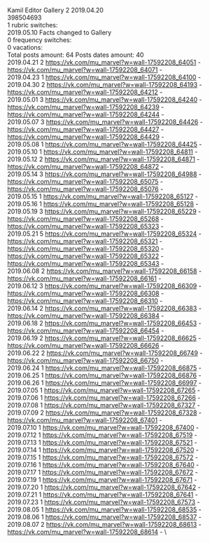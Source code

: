 Kamil	Editor Gallery 2 2019.04.20\
398504693\
1 rubric switches:\
2019.05.10 Facts changed to Gallery \
0 frequency switches:\
0 vacations:\
Total posts amount: 64	Posts dates amount: 40\
2019.04.21 2 https://vk.com/mu_marvel?w=wall-17592208_64051 - https://vk.com/mu_marvel?w=wall-17592208_64071 - \
2019.04.23 1 https://vk.com/mu_marvel?w=wall-17592208_64100 - \
2019.04.30 2 https://vk.com/mu_marvel?w=wall-17592208_64193 - https://vk.com/mu_marvel?w=wall-17592208_64212 - \
2019.05.01 3 https://vk.com/mu_marvel?w=wall-17592208_64240 - https://vk.com/mu_marvel?w=wall-17592208_64239 - https://vk.com/mu_marvel?w=wall-17592208_64244 - \
2019.05.07 3 https://vk.com/mu_marvel?w=wall-17592208_64426 - https://vk.com/mu_marvel?w=wall-17592208_64427 - https://vk.com/mu_marvel?w=wall-17592208_64429 - \
2019.05.08 1 https://vk.com/mu_marvel?w=wall-17592208_64425 - \
2019.05.10 1 https://vk.com/mu_marvel?w=wall-17592208_64811 - \
2019.05.12 2 https://vk.com/mu_marvel?w=wall-17592208_64871 - https://vk.com/mu_marvel?w=wall-17592208_64872 - \
2019.05.14 3 https://vk.com/mu_marvel?w=wall-17592208_64988 - https://vk.com/mu_marvel?w=wall-17592208_65075 - https://vk.com/mu_marvel?w=wall-17592208_65076 - \
2019.05.15 1 https://vk.com/mu_marvel?w=wall-17592208_65127 - \
2019.05.16 1 https://vk.com/mu_marvel?w=wall-17592208_65128 - \
2019.05.19 3 https://vk.com/mu_marvel?w=wall-17592208_65229 - https://vk.com/mu_marvel?w=wall-17592208_65268 - https://vk.com/mu_marvel?w=wall-17592208_65323 - \
2019.05.21 5 https://vk.com/mu_marvel?w=wall-17592208_65324 - https://vk.com/mu_marvel?w=wall-17592208_65321 - https://vk.com/mu_marvel?w=wall-17592208_65320 - https://vk.com/mu_marvel?w=wall-17592208_65322 - https://vk.com/mu_marvel?w=wall-17592208_65343 - \
2019.06.08 2 https://vk.com/mu_marvel?w=wall-17592208_66158 - https://vk.com/mu_marvel?w=wall-17592208_66161 - \
2019.06.12 3 https://vk.com/mu_marvel?w=wall-17592208_66309 - https://vk.com/mu_marvel?w=wall-17592208_66308 - https://vk.com/mu_marvel?w=wall-17592208_66310 - \
2019.06.14 2 https://vk.com/mu_marvel?w=wall-17592208_66383 - https://vk.com/mu_marvel?w=wall-17592208_66384 - \
2019.06.18 2 https://vk.com/mu_marvel?w=wall-17592208_66453 - https://vk.com/mu_marvel?w=wall-17592208_66454 - \
2019.06.19 2 https://vk.com/mu_marvel?w=wall-17592208_66625 - https://vk.com/mu_marvel?w=wall-17592208_66626 - \
2019.06.22 2 https://vk.com/mu_marvel?w=wall-17592208_66749 - https://vk.com/mu_marvel?w=wall-17592208_66750 - \
2019.06.24 1 https://vk.com/mu_marvel?w=wall-17592208_66875 - \
2019.06.25 1 https://vk.com/mu_marvel?w=wall-17592208_66876 - \
2019.06.26 1 https://vk.com/mu_marvel?w=wall-17592208_66997 - \
2019.07.05 1 https://vk.com/mu_marvel?w=wall-17592208_67265 - \
2019.07.06 1 https://vk.com/mu_marvel?w=wall-17592208_67266 - \
2019.07.08 1 https://vk.com/mu_marvel?w=wall-17592208_67327 - \
2019.07.09 2 https://vk.com/mu_marvel?w=wall-17592208_67328 - https://vk.com/mu_marvel?w=wall-17592208_67401 - \
2019.07.10 1 https://vk.com/mu_marvel?w=wall-17592208_67400 - \
2019.07.12 1 https://vk.com/mu_marvel?w=wall-17592208_67519 - \
2019.07.13 1 https://vk.com/mu_marvel?w=wall-17592208_67521 - \
2019.07.14 1 https://vk.com/mu_marvel?w=wall-17592208_67520 - \
2019.07.15 1 https://vk.com/mu_marvel?w=wall-17592208_67572 - \
2019.07.16 1 https://vk.com/mu_marvel?w=wall-17592208_67640 - \
2019.07.17 1 https://vk.com/mu_marvel?w=wall-17592208_67672 - \
2019.07.19 1 https://vk.com/mu_marvel?w=wall-17592208_67671 - \
2019.07.20 1 https://vk.com/mu_marvel?w=wall-17592208_67642 - \
2019.07.21 1 https://vk.com/mu_marvel?w=wall-17592208_67641 - \
2019.07.23 1 https://vk.com/mu_marvel?w=wall-17592208_67573 - \
2019.08.05 1 https://vk.com/mu_marvel?w=wall-17592208_68535 - \
2019.08.06 1 https://vk.com/mu_marvel?w=wall-17592208_68537 - \
2019.08.07 2 https://vk.com/mu_marvel?w=wall-17592208_68613 - https://vk.com/mu_marvel?w=wall-17592208_68614 - \
